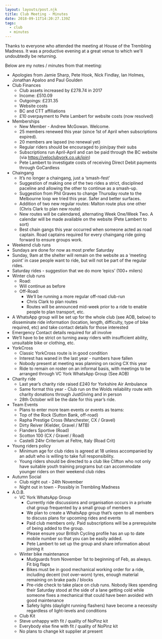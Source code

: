 ```yaml
---
layout: layouts/post.njk
title: Club Meeting - Minutes
date: 2018-09-11T14:20:27.139Z
tags:
  - club
  - minutes
---
```

Thanks to everyone who attended the meeting at House of the Trembling Madness. It was a productive evening at a great venue to which we'll undoubtedly be returning.

Below are my notes / minutes from that meeting:

* Apologies from Jamie Sharp, Pete Hook, Nick Findlay, Ian Holmes, Jonathan Apaloo and Paul Goulden
* Club Finances
  * Club assets increased by £278.74 in 2017
  * Income: £510.09
  * Outgoings: £231.35
  * Website costs
  * BC and CTT affiliations
  * £10 overpayment to Pete Lambert for website costs (now resolved)
* Memberships
  * New Member - Andrew McGowan. Welcome.
  * 25 members renewed this year (since 1st of April when subscriptions expired).
  * 20 members are lapsed (no renewal yet)
  * Regular riders should be encouraged to join/pay their subs
  * Subscriptions run April-April and can be paid through the BC website (via https://veloclubyork.co.uk/join)
  * Pete Lambert to investigate costs of receiving Direct Debit payments through GoCardless
* Chaingang
  * It’s no longer a chaingang, just a ‘smash-fest’
  * Suggestion of making one of the two rides a strict, disciplined paceline and allowing the other to continue as a smash-up.
  * Suggestion from Phil Graves to change Thursday route to the Melbourne loop we tried this year. Safer and better surfaces.
  * Addition of two new regular routes: Malton route plus one other (Chris Clark to plan new route)
  * New routes will be calendared, alternating Week One/Week Two. A calendar will be made available on the website (Pete Lambert to sort)
  * Best chain gangs this year occurred when someone acted as road captain. Road captains required for every chaingang ride going forward to ensure groups work.
* Weekend club runs
* Sundays are done for now as most prefer Saturday
* Sunday, 9am at the shelter will remain on the website as a ‘meeting point’ in case people want to ride, but will not be part of the regular rides.
* Saturday rides - suggestion that we do more ‘epics’ (100+ milers)
* Winter club runs
  * Road:
  * Will continue as before
  * Off-Road:
    * We’ll be running a more regular off-road club-run
    * Chris Clark to plan routes
    * Routes will be announced mid-week prior to a ride to enable people to plan transport, etc.
* A WhatsApp group will be set up for the whole club (see AOB, below) to disseminate ride information (location, length, difficulty, type of bike required, etc) and take contact details for those interested
* Emergency Contact details required for all involve
* We’ll have to be strict on turning away riders with insufficient ability, unsuitable bike or clothing, etc.
* YorkCross
  * Classic YorkCross route is in good condition
  * Interest has waned in the last year - numbers have fallen
  * Nobody present at meeting was planning on racing CX this year
  * Ride to remain on roster on an informal basis, with meetings to be arranged through VC York WhatsApp Group (See AOB)
* Charity ride
  * Last year’s charity ride raised £240 for Yorkshire Air Ambulance
  * Same format this year - Club run on the Wolds reliability route with charity donations through JustGiving and in person
  * 28th October will be the date for this year’s ride.
* Team Events
  * Plans to enter more team events or events as teams:
  * Top of the Rock (Sutton Bank, off-road)
  * Rapha Prestige Cross (Manchester, CX / Gravel)
  * Dirty Reiver (Kielder, Gravel / MTB)
  * Flanders Sportive (Road)
  * Scotton 100 (CX / Gravel / Road)
  * Castelli 24hr Criterium at Feltre, Italy (Road Crit)
* Young riders policy
  * Minimum age for club rides is agreed at 18 unless accompanied by an adult who is willing to take full responsibility.
  * Young riders should be directed to a club like Clifton who not only have suitable youth training programs but can accommodate younger riders on their weekend club rides
* Autumn Social
  * Club night out - 24th November
  * Night out in town - Possibly in Trembling Madness
* A.O.B.
  * VC York WhatsApp Group
    * Currently ride discussions and organisation occurs in a private chat group frequented by a small group of members
    * We plan to create a WhatsApp group that’s open to all members to discuss plans for upcoming rides and events
    * Paid club members only. Paid subscriptions will be a prerequisite of being added to the group.
    * Please ensure your British Cycling profile has an up to date mobile number so that you can be easily added.
    * Pete Lambert to set up the group and share information about joining it
  * Winter bike maintenance
    * Mudguards from November 1st to beginning of Feb, as always. Fit big flaps
    * Bikes must be in good mechanical working order for a ride, including decent (not over-worn) tyres, enough material remaining on brake pads / blocks
    * Pre-ride check to take place on club runs. Nobody likes spending their Saturday stood at the side of a lane getting cold while someone fixes a mechanical that could have been avoided with good maintenance
    * Safety lights (daylight running flashers) have become a necessity regardless of light-levels and conditions
  *  Club Kit
    * Steve unhappy with fit / quality of NoPinz kit
    *  Everybody else fine with fit / quality of NoPinz kit
    * No plans to change kit supplier at present
